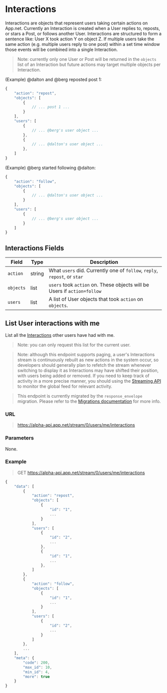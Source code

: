 # Interactions

Interactions are objects that represent users taking certain actions on App.net. Currently an Interaction is created when a User replies to, reposts, or stars a Post, or follows another User. Interactions are structured to form a sentence like: User X took action Y on object Z. If multiple users take the same action (e.g. multiple users reply to one post) within a set time window those events will be combined into a single Interaction. 

> Note: currently only one User or Post will be returned in the ```objects``` list of an Interaction but future actions may target multiple objects per Interaction.

(Example) @dalton and @berg reposted post 1:

~~~ js
{
    "action": "repost",
    "objects": [
        {
            // ... post 1 ...
        }
    ],
    "users": [
        {
            // ... @berg's user object ...
        },
        {
            // ... @dalton's user object ...
        },
    ]
}
~~~

(Example) @berg started following @dalton:

~~~ js
{
    "action": "follow",
    "objects": [
        {
            // ... @dalton's user object ...
        }
    ],
    "users": [
        {
            // ... @berg's user object ...
        }
    ]
}
~~~

## Interactions Fields

<table>
    <thead>
        <tr>
            <th>Field</th>
            <th>Type</th>
            <th>Description</th>
        </tr>
    </thead>
    <tbody>
        <tr>
            <td><code>action</code></td>
            <td>string</td>
            <td>What <code>users</code> did. Currently one of <code>follow</code>, <code>reply</code>, <code>repost</code>, or <code>star</code></td>
        </tr>
        <tr>
            <td><code>objects</code></td>
            <td>list</td>
            <td><code>users</code> took <code>action</code> on. These objects will be Users if <code>action=follow</code></td>
        </tr>
        <tr>
            <td><code>users</code></td>
            <td>list</td>
            <td>A list of User objects that took <code>action</code> on <code>objects</code>.</td>
        </tr>
    </tbody>
</table>

## List User interactions with me

List all the [Interactions](/appdotnet/api-spec/blob/master/objects.md#interactions) other users have had with me. 

> Note: you can only request this list for the current user.

<!-- blockquote break -->
> Note: although this endpoint supports paging, a user's Interactions stream is continuously rebuilt as new actions in the system occur, so developers should generally plan to refetch the stream whenever switching to display it as Interactions may have shifted their position, with users being added or removed. If you need to keep track of activity in a more precise manner, you should using the [Streaming API](/appdotnet/api-spec/blob/master/resources/streams.md) to monitor the global feed for relevant activity.

<!-- blockquote break -->
> This endpoint is currently migrated by the ```response_envelope``` migration. Please refer to the [Migrations documentation](/appdotnet/api-spec/blob/master/migrations.md#current-migrations) for more info.

### URL
> https://alpha-api.app.net/stream/0/users/me/interactions

### Parameters

None.

### Example

> GET https://alpha-api.app.net/stream/0/users/me/interactions

~~~ js
{
    "data": [
        {
            "action": "repost",
            "objects": [
                {
                    "id": "1",
                    ...
                }
            ],
            "users": [
                {
                    "id": "2",
                    ...
                },
                {
                    "id": "1",
                    ...
                },
            ]
        },
        {
            "action": "follow",
            "objects": [
                {
                    "id": "1",
                    ...
                }
            ],
            "users": [
                {
                    "id": "2",
                    ...
                }
            ]
        },
        ...
    ],
    "meta": {
        "code": 200,
        "max_id": 10,
        "min_id": 4,
        "more": true
    }
}
~~~